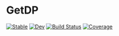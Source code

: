 # GetDP

[![Stable](https://img.shields.io/badge/docs-stable-blue.svg)](https://Electa-Git.github.io/GetDP.jl/stable/)
[![Dev](https://img.shields.io/badge/docs-dev-blue.svg)](https://Electa-Git.github.io/GetDP.jl/dev/)
[![Build Status](https://github.com/Electa-Git/GetDP.jl/actions/workflows/CI.yml/badge.svg?branch=main)](https://github.com/Electa-Git/GetDP.jl/actions/workflows/CI.yml?query=branch%3Amain)
[![Coverage](https://codecov.io/gh/Electa-Git/GetDP.jl/branch/main/graph/badge.svg)](https://codecov.io/gh/Electa-Git/GetDP.jl)
